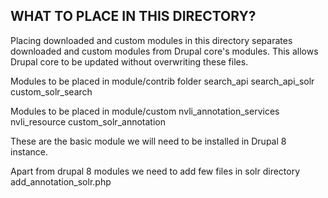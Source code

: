 WHAT TO PLACE IN THIS DIRECTORY?
--------------------------------
Placing downloaded and custom modules in this directory separates downloaded and
custom modules from Drupal core's modules. This allows Drupal core to be updated
without overwriting these files.

Modules to be placed in module/contrib folder
 search_api
 search_api_solr
 custom_solr_search

Modules to be placed in module/custom
 nvli_annotation_services
 nvli_resource
 custom_solr_annotation
 
These are the basic module we will need to be installed in Drupal 8 instance.

Apart from drupal 8 modules we need to add few files in solr directory 
 add_annotation_solr.php

 